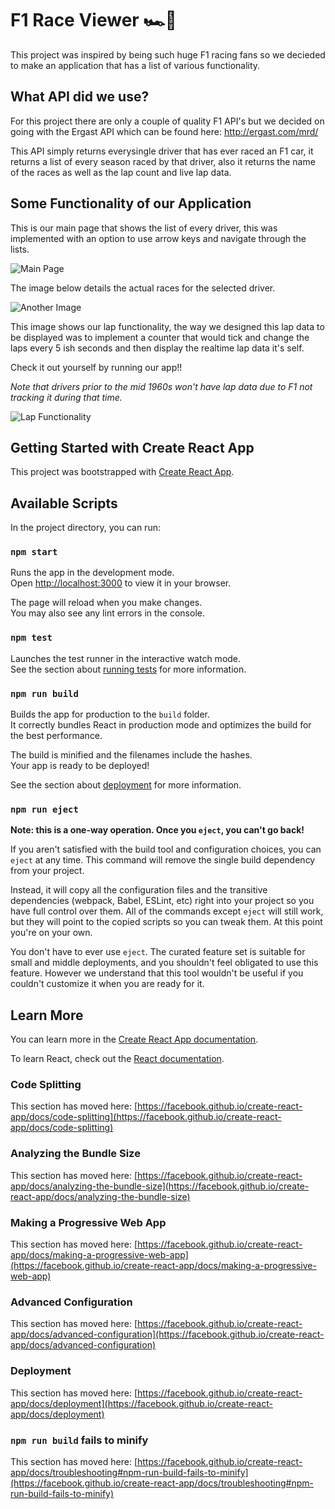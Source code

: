 # F1 Race Viewer 🏎️🏁
This project was inspired by being such huge F1 racing fans 
so we decieded to make an application that has a list of various functionality.

## What API did we use?
For this project there are only a couple of quality F1 API's 
but we decided on going with the Ergast API which can be found here:
http://ergast.com/mrd/

This API simply returns everysingle driver that has ever raced an F1 car,
it returns a list of every season raced by that driver, also it returns
the name of the races as well as the lap count and live lap data.

## Some Functionality of our Application
This is our main page that shows the list of every driver, this was 
implemented with an option to use arrow keys and navigate through the lists.

![Main Page](https://user-images.githubusercontent.com/94574064/233915317-219a248d-a860-4be0-a2ba-2498366f9197.png)

The image below details the actual races for the selected driver.

![Another Image](https://user-images.githubusercontent.com/94574064/233915491-9ef2d8b1-70c3-4efa-b993-4fcf0d01940e.png)

This image shows our lap functionality, the way we designed this lap data to be
displayed was to implement a counter that would tick and change the laps
every 5 ish seconds and then display the realtime lap data it's self.

Check it out yourself by running our app!!

*Note that drivers prior to the mid 1960s won't have lap data due to F1 not tracking it during that time.*

![Lap Functionality](https://user-images.githubusercontent.com/94574064/233915822-33a79822-35d0-4a26-b120-8e852c94edcf.png)

## Getting Started with Create React App

This project was bootstrapped with [Create React App](https://github.com/facebook/create-react-app).

## Available Scripts

In the project directory, you can run:

### `npm start`

Runs the app in the development mode.\
Open [http://localhost:3000](http://localhost:3000) to view it in your browser.

The page will reload when you make changes.\
You may also see any lint errors in the console.

### `npm test`

Launches the test runner in the interactive watch mode.\
See the section about [running tests](https://facebook.github.io/create-react-app/docs/running-tests) for more information.

### `npm run build`

Builds the app for production to the `build` folder.\
It correctly bundles React in production mode and optimizes the build for the best performance.

The build is minified and the filenames include the hashes.\
Your app is ready to be deployed!

See the section about [deployment](https://facebook.github.io/create-react-app/docs/deployment) for more information.

### `npm run eject`

**Note: this is a one-way operation. Once you `eject`, you can't go back!**

If you aren't satisfied with the build tool and configuration choices, you can `eject` at any time. This command will remove the single build dependency from your project.

Instead, it will copy all the configuration files and the transitive dependencies (webpack, Babel, ESLint, etc) right into your project so you have full control over them. All of the commands except `eject` will still work, but they will point to the copied scripts so you can tweak them. At this point you're on your own.

You don't have to ever use `eject`. The curated feature set is suitable for small and middle deployments, and you shouldn't feel obligated to use this feature. However we understand that this tool wouldn't be useful if you couldn't customize it when you are ready for it.

## Learn More

You can learn more in the [Create React App documentation](https://facebook.github.io/create-react-app/docs/getting-started).

To learn React, check out the [React documentation](https://reactjs.org/).

### Code Splitting

This section has moved here: [https://facebook.github.io/create-react-app/docs/code-splitting](https://facebook.github.io/create-react-app/docs/code-splitting)

### Analyzing the Bundle Size

This section has moved here: [https://facebook.github.io/create-react-app/docs/analyzing-the-bundle-size](https://facebook.github.io/create-react-app/docs/analyzing-the-bundle-size)

### Making a Progressive Web App

This section has moved here: [https://facebook.github.io/create-react-app/docs/making-a-progressive-web-app](https://facebook.github.io/create-react-app/docs/making-a-progressive-web-app)

### Advanced Configuration

This section has moved here: [https://facebook.github.io/create-react-app/docs/advanced-configuration](https://facebook.github.io/create-react-app/docs/advanced-configuration)

### Deployment

This section has moved here: [https://facebook.github.io/create-react-app/docs/deployment](https://facebook.github.io/create-react-app/docs/deployment)

### `npm run build` fails to minify

This section has moved here: [https://facebook.github.io/create-react-app/docs/troubleshooting#npm-run-build-fails-to-minify](https://facebook.github.io/create-react-app/docs/troubleshooting#npm-run-build-fails-to-minify)
